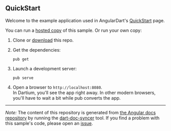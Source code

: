 

## QuickStart

Welcome to the example application used in AngularDart's
[QuickStart](https://webdev.dartlang.org/angular/quickstart) page.

You can run a [hosted copy](http://angular-examples.github.io/quickstart) of this sample. Or run your own copy:

1. Clone or [download][] this repo.

2. Get the dependencies:

   `pub get`
  
3. Launch a development server:

   `pub serve`
  
4. Open a browser to `http://localhost:8080`.<br/>
  In Dartium, you'll see the app right away. In other modern browsers,
  you'll have to wait a bit while pub converts the app.



-------------------------------------------------------

*Note:* The content of this repository is generated from
[the Angular docs repository](//github.com/dart-lang/site-webdev/tree/master/public/docs/_examples/quickstart/dart) by running the
[dart-doc-syncer](//github.com/angular/dart-doc-syncer) tool.
If you find a problem with this sample's code, please open an
[issue](//github.com/dart-lang/site-webdev/issues/new?labels=example&title=%5BAngular%5D%5Bexample%5D%20quickstart%3A%20).

[download]: //github.com/angular-examples/quickstart/archive/master.zip
